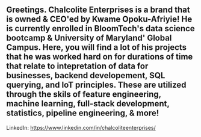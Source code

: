 ## Greetings. Chalcolite Enterprises is a brand that is owned & CEO'ed by Kwame Opoku-Afriyie! He is currently enrolled in BloomTech's data science bootcamp & University of Maryland' Global Campus. Here, you will find a lot of his projects that he was worked hard on for durations of time that relate to intepretation of data for businesses, backend developement, SQL querying, and IoT principles. These are utilized through the skils of feature engineering, machine learning, full-stack development, statistics, pipeline engineering, & more! 

LinkedIn: https://www.linkedin.com/in/chalcoliteenterprises/
